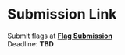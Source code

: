 # Submission Link
Submit flags at  **[Flag Submission](https://docs.google.com/forms/d/e/1FAIpQLSdUxbUrkDwX5_Zrqe0G8kkRnSm4QRMJlxN8SZ0VPKkJd1iw9A/viewform?usp=header)**<br>
Deadline: **TBD**
